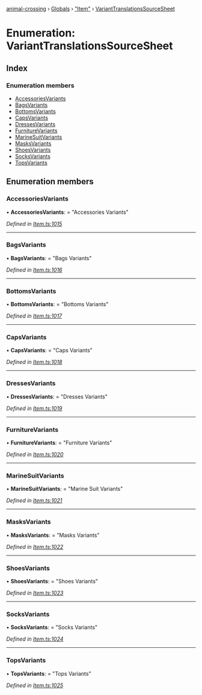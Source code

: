 [animal-crossing](../README.md) › [Globals](../globals.md) › ["Item"](../modules/_item_.md) › [VariantTranslationsSourceSheet](_item_.varianttranslationssourcesheet.md)

# Enumeration: VariantTranslationsSourceSheet

## Index

### Enumeration members

* [AccessoriesVariants](_item_.varianttranslationssourcesheet.md#accessoriesvariants)
* [BagsVariants](_item_.varianttranslationssourcesheet.md#bagsvariants)
* [BottomsVariants](_item_.varianttranslationssourcesheet.md#bottomsvariants)
* [CapsVariants](_item_.varianttranslationssourcesheet.md#capsvariants)
* [DressesVariants](_item_.varianttranslationssourcesheet.md#dressesvariants)
* [FurnitureVariants](_item_.varianttranslationssourcesheet.md#furniturevariants)
* [MarineSuitVariants](_item_.varianttranslationssourcesheet.md#marinesuitvariants)
* [MasksVariants](_item_.varianttranslationssourcesheet.md#masksvariants)
* [ShoesVariants](_item_.varianttranslationssourcesheet.md#shoesvariants)
* [SocksVariants](_item_.varianttranslationssourcesheet.md#socksvariants)
* [TopsVariants](_item_.varianttranslationssourcesheet.md#topsvariants)

## Enumeration members

###  AccessoriesVariants

• **AccessoriesVariants**: = "Accessories Variants"

*Defined in [Item.ts:1015](https://github.com/Norviah/animal-crossing/blob/ac736df/module/types/Item.ts#L1015)*

___

###  BagsVariants

• **BagsVariants**: = "Bags Variants"

*Defined in [Item.ts:1016](https://github.com/Norviah/animal-crossing/blob/ac736df/module/types/Item.ts#L1016)*

___

###  BottomsVariants

• **BottomsVariants**: = "Bottoms Variants"

*Defined in [Item.ts:1017](https://github.com/Norviah/animal-crossing/blob/ac736df/module/types/Item.ts#L1017)*

___

###  CapsVariants

• **CapsVariants**: = "Caps Variants"

*Defined in [Item.ts:1018](https://github.com/Norviah/animal-crossing/blob/ac736df/module/types/Item.ts#L1018)*

___

###  DressesVariants

• **DressesVariants**: = "Dresses Variants"

*Defined in [Item.ts:1019](https://github.com/Norviah/animal-crossing/blob/ac736df/module/types/Item.ts#L1019)*

___

###  FurnitureVariants

• **FurnitureVariants**: = "Furniture Variants"

*Defined in [Item.ts:1020](https://github.com/Norviah/animal-crossing/blob/ac736df/module/types/Item.ts#L1020)*

___

###  MarineSuitVariants

• **MarineSuitVariants**: = "Marine Suit Variants"

*Defined in [Item.ts:1021](https://github.com/Norviah/animal-crossing/blob/ac736df/module/types/Item.ts#L1021)*

___

###  MasksVariants

• **MasksVariants**: = "Masks Variants"

*Defined in [Item.ts:1022](https://github.com/Norviah/animal-crossing/blob/ac736df/module/types/Item.ts#L1022)*

___

###  ShoesVariants

• **ShoesVariants**: = "Shoes Variants"

*Defined in [Item.ts:1023](https://github.com/Norviah/animal-crossing/blob/ac736df/module/types/Item.ts#L1023)*

___

###  SocksVariants

• **SocksVariants**: = "Socks Variants"

*Defined in [Item.ts:1024](https://github.com/Norviah/animal-crossing/blob/ac736df/module/types/Item.ts#L1024)*

___

###  TopsVariants

• **TopsVariants**: = "Tops Variants"

*Defined in [Item.ts:1025](https://github.com/Norviah/animal-crossing/blob/ac736df/module/types/Item.ts#L1025)*
